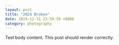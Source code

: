 ```yaml
---
layout: post
title: "2024 Broken"
date: 2024-12-31 23:59:59 +0800
category: photography
---
```

Test body content. This post should render correctly.